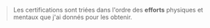 
> Les certifications sont triées dans l'ordre des **efforts** physiques et mentaux que j'ai donnés pour les obtenir.